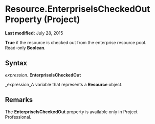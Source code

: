 
# Resource.EnterpriseIsCheckedOut Property (Project)

 **Last modified:** July 28, 2015

 **True** if the resource is checked out from the enterprise resource pool. Read-only **Boolean**.

## Syntax

 _expression_. **EnterpriseIsCheckedOut**

 _expression_A variable that represents a  **Resource** object.


## Remarks

The  **EnterpriseIsCheckedOut** property is available only in Project Professional.

